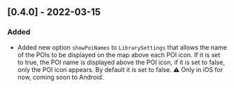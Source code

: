 ## [0.4.0] - 2022-03-15

### Added

* Added new option `showPoiNames` to `LibrarySettings` that allows the name of the POIs to be displayed on the map above each POI icon. If it is set to true, the POI name is displayed above the POI icon, if it is set to false, only the POI icon appears. By default it is set to false. :warning: Only in iOS for now, coming soon to Android.